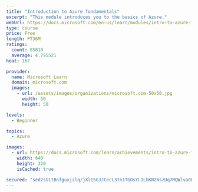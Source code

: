 ```yaml
---
title: "Introduction to Azure fundamentals"
excerpt: "This module introduces you to the basics of Azure."
webUrl: https://docs.microsoft.com/en-us/learn/modules/intro-to-azure-fundamentals/
type: course
price: Free
length: PT36M
ratings:
  count: 85818
  average: 4.795521
heat: 167

provider:
  name: Microsoft Learn
  domain: microsoft.com
  images:
    - url: /assets/images/organizations/microsoft.com-50x50.jpg
      width: 50
      height: 50

levels:
  - Beginner

topics:
  - Azure

images:
  - url: https://docs.microsoft.com/learn/achievements/intro-to-azure-fundamentals-social.png
    width: 640
    height: 320
    isCached: true

secured: "sed2sU1tBnfguxjzlq/jXl15GJJCecL3tn1TGOsYL1LbKN2NszUq7MQWlva0O5vsLNNWSVaRUIvrQxaMn0C4Eu+9r1ApFzY50+q9TzGpXdk919EeJ3W59R0K3RQw0v1UYW8hOrUuSg/cCnxbuxYwUzWs5uqMGaHDDE2kT1diXPRxBdqxWQAzlEa5qX5VrL9NCwOAcpFTGCBegMDst88KTVr5OAdbTjd/Lq3VH3N4PZMXHug8lpOWoxM8w34aUYvbQuTNY5SwYUHwvvCOtVoVXwv0EFm18RDTDINe+LJlLDRhSHKbiGCOcnzPSjYO7oResdmky+x8YL4FT4jP4jqp9NI8vhoGzaGCp2lEA+LsDY96HAqaniPjJB0UnhlWTp4zZ/PpwBx/gJF2JdSVaWWmBRlLGXmuY1aZ+jG1Mv5qZMqqpDKt4dRdzC6iL8NAbOey;0ViWvsy6Q0oCr62InEhF+g=="
---
```


